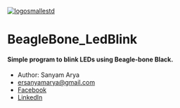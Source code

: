 [![logosmallestd](https://user-images.githubusercontent.com/28115284/28752842-881291c0-7546-11e7-9277-bd89186ca933.png)](https://github.com/ersanyamarya)

# BeagleBone_LedBlink
#### Simple program to blink LEDs using Beagle-bone Black.

* Author: Sanyam Arya
* ersanyamarya@gmail.com
* [Facebook](https://www.facebook.com/er.sanyam.arya) 
* [LinkedIn](https://www.linkedin.com/in/sanyam-arya-077ab638/) 
